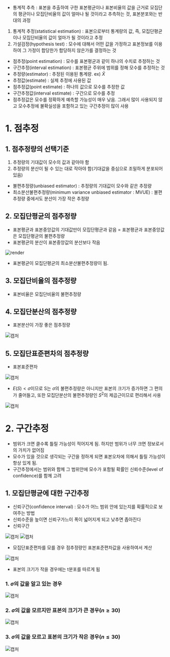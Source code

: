 - 통계적 추측 : 표본을 추출하여 구한 표본평균이나 표본비율의 값을 근거로 모집단의 평균이나 모집단비율의 값이 얼마나 될 것이라고 추측하는 것, 표본분포와는 반대의 과정
1. 통계적 추정(statistical estimation) : 표본으로부터 통계량의 값, 즉, 모집단평균이나 모집단비율의 값이 얼마가 될 것이라고 추정
2. 가설검정(hypothesis test) : 모수에 대해서 어떤 값을 가정하고 표본정보를 이용하여 그 가정이 합당한가 합당하지 않은가를 결정하는 것 
- 점추정(point estimation) : 모수를 표본평균과 같이 하나의 수치로 추정하는 것
- 구간추정(interval estimation) : 표본평균 주위에 범위를 정해 모수를 추정하는 것
- 추정량(estimator) : 추정된 이용된 통계량. ex) $\bar X$
- 추정값(estimate) : 실제 추정에 사용된 값
- 점추정값(point estimate) : 하나의 값으로 모수를 추정한 값
- 구간추정값(interval estimate) : 구간으로 모수를 추정
- 점추정값은 모수를 정확하게 예측할 가능성이 매우 낮음. 그래서 많이 사용되지 않고 모수추정에 불확실성을 포함하고 있는 구간추정이 많이 사용

# 1. 점추정

## 1. 점추정량의 선택기준
1. 추정량의 기대값이 모수의 값과 같아야 함
2. 추정량의 분산이 될 수 있는 대로 작아야 함(기대값을 중심으로 조밀하게 분포되어 있음)
- 불편추정량(unbiased estimator) : 추정량의 기대값이 모수와 같은 추정량
- 최소분산불편추정량(minimum variance unbiased estimator : MVUE) : 불편추정량 중에서도 분산이 가장 작은 추정량

## 2. 모집단평균의 점추정량
- 표본평균과 표본중앙값의 기대값만이 모집단평균과 같음 = 표본평균과 표본중앙값은 모집단평균의 불편추정량
- 표본평균의 분산이 표본중앙값의 분산보다 작음 

![render](https://user-images.githubusercontent.com/80622859/182136765-02ccd3a3-1a19-4b8d-9a60-91f03598c03b.png)

- 표본평균이 모집단평균의 최소분산불편추정량이 됨.

## 3. 모집단비율의 점추정량
- 표본비율은 모집단비율의 불편추정량

## 4. 모집단분산의 점추정량
- 표본분산이 가장 좋은 점추정량

![캡처](https://user-images.githubusercontent.com/80622859/182137015-46748370-ed98-4cac-bc99-06be60d2fea3.PNG)

## 5. 모집단표준편차의 점추정량
- 표본표준편차 

![캡처](https://user-images.githubusercontent.com/80622859/182137256-accfaefb-f156-4991-9c52-85f6bafd75a1.PNG)

- $E(S) < \sigma$이므로 S는 $\sigma$의 불편추정량은 아니지만 표본의 크기가 증가하면 그 편의가 줄어들고, 또한 모집단분산의 불편추정량인 $S^2$의 제곱근이므로 편리해서 사용

![캡처](https://user-images.githubusercontent.com/80622859/182137491-d6ac99a5-37b1-4878-a8ed-046d53ce943f.PNG)

# 2. 구간추정
- 범위가 크면 클수록 틀릴 가능성이 적어지게 됨. 하지만 범위가 너무 크면 정보로서의 가치가 없어짐
- 모수가 있을 것으로 생각되는 구간을 정하게 되면 표본오차에 의해서 틀릴 가능성이 항상 있게 됨. 
- 구간추정에서는 범위와 함께 그 범위안에 모수가 포함될 확률인 신뢰수준(level of confidence)를 함께 고려

## 1. 모집단평균에 대한 구간추정
- 신뢰구간(confidence interval) : 모수가 어느 범위 안에 있는지를 확률적으로 보여주는 방법
- 신뢰수준을 높이면 신뢰구가느이 폭이 넓어지게 되고 낮추면 좁아진다
- 신뢰구간

![캡처](https://user-images.githubusercontent.com/80622859/182138274-5c5ee10c-701f-4324-9c9f-4e61862f1390.PNG)  ![캡처](https://user-images.githubusercontent.com/80622859/182138341-0ccd51cc-116b-4e85-aecf-ada77f2e539b.PNG)

- 모집단표준편차를 모를 경우 점추정량인 표본표준편차값을 사용하여서 계산

![캡처](https://user-images.githubusercontent.com/80622859/182138468-bbc45cb4-2715-400d-8373-ae82c7d53d51.PNG)

- 표본의 크기가 작을 경우에는 t분포를 따르게 됨

### 1. $\sigma$의 값을 알고 있는 경우

![캡처](https://user-images.githubusercontent.com/80622859/182138749-8c8d0ce3-c695-4042-bb30-d8dffe491757.PNG)

### 2. $\sigma$의 값을 모르지만 표본의 크기가 큰 경우($n\geq30$)

![캡처](https://user-images.githubusercontent.com/80622859/182139500-1382ef36-43f1-4ad9-bf12-9c551d01c231.PNG)

### 3. $\sigma$의 값을 모르고 표본의 크기가 작은 경우($n\leq30$)

![캡처](https://user-images.githubusercontent.com/80622859/182139742-5092df8f-1147-4493-bda3-2196f14be4b5.PNG)









